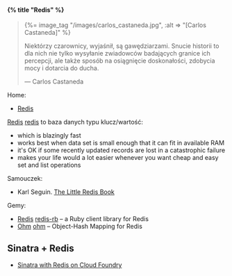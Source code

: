 #### {% title "Redis" %}

<blockquote>
 {%= image_tag "/images/carlos_castaneda.jpg", :alt => "[Carlos Castaneda]" %}
 <p>
  Niektórzy czarownicy, wyjaśnił, są gawędziarzami.
  Snucie historii to dla nich nie tylko wysyłanie
  zwiadowców badających granice ich percepcji,
  ale także sposób na osiągnięcie doskonałości,
  zdobycia mocy i dotarcia do ducha.
 </p>
 <p class="author">— Carlos Castaneda</p><!-- Potęga milczenia, p. 126 -->
</blockquote>

Home:

* [Redis](http://redis.io/)

[Redis] [redis] to baza danych typu klucz/wartość:

* which is blazingly fast
* works best when data set is small enough that it can fit in available RAM
* it's OK if some recently updated records are lost in a catastrophic failure
* makes your life would a lot easier whenever you want cheap and easy
  set and list operations

Samouczek:

* Karl Seguin.
  [The Little Redis Book](http://openmymind.net/2012/1/23/The-Little-Redis-Book/)

Gemy:

* [Redis] [redis-rb] – a Ruby client library for Redis
* [Ohm] [ohm] – Object-Hash Mapping for Redis


## Sinatra + Redis

* [Sinatra with Redis on Cloud Foundry](http://nosql.mypopescu.com/post/5929530437/sinatra-with-redis-on-cloud-foundry)


[redis]: http://www.engineyard.com/blog/2009/key-value-stores-for-ruby-part-4-to-redis-or-not-to-redis/ "Redis or not…"
[ohm]: http://ohm.keyvalue.org/ "Object-Hash Mapping for Redis"
[redis-or-not]: http://www.engineyard.com/blog/2009/key-value-stores-for-ruby-part-4-to-redis-or-not-to-redis/ "Redis orn not…"
[redis-object]: https://github.com/nateware/redis-objects "Redis Object"
[redis-rb]: https://github.com/redis/redis-rb "A Ruby client library for Redis"
